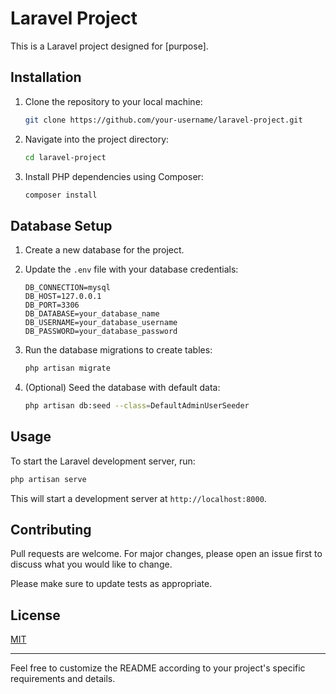 # Laravel Project

This is a Laravel project designed for [purpose].

## Installation

1. Clone the repository to your local machine:

    ```bash
    git clone https://github.com/your-username/laravel-project.git
    ```

2. Navigate into the project directory:

    ```bash
    cd laravel-project
    ```

3. Install PHP dependencies using Composer:

    ```bash
    composer install
    ```


## Database Setup

1. Create a new database for the project.

2. Update the `.env` file with your database credentials:

    ```dotenv
    DB_CONNECTION=mysql
    DB_HOST=127.0.0.1
    DB_PORT=3306
    DB_DATABASE=your_database_name
    DB_USERNAME=your_database_username
    DB_PASSWORD=your_database_password
    ```

3. Run the database migrations to create tables:

    ```bash
    php artisan migrate
    ```

4. (Optional) Seed the database with default data:

    ```bash
    php artisan db:seed --class=DefaultAdminUserSeeder
    ```

## Usage

To start the Laravel development server, run:

```bash
php artisan serve
```

This will start a development server at `http://localhost:8000`.

## Contributing

Pull requests are welcome. For major changes, please open an issue first to discuss what you would like to change.

Please make sure to update tests as appropriate.

## License

[MIT](https://choosealicense.com/licenses/mit/)

---

Feel free to customize the README according to your project's specific requirements and details.
